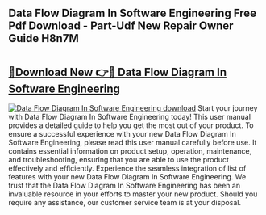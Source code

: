 ## Data Flow Diagram In Software Engineering Free Pdf Download - Part-Udf New Repair Owner Guide H8n7M

# <h2><a href="http://dfm2wz.blite.top/?on=Data+Flow+Diagram+In+Software+Engineering">🔗Download New 👉🔴 Data Flow Diagram In Software Engineering</a></h2>

[![Data Flow Diagram In Software Engineering download](https://i.imgur.com/lujVjoI.png)](http://dfm2wz.blite.top/?on=Data+Flow+Diagram+In+Software+Engineering)
Start your journey with Data Flow Diagram In Software Engineering today! This user manual provides a detailed guide to help you get the most out of your product. To ensure a successful experience with your new Data Flow Diagram In Software Engineering, please read this user manual carefully before use. It contains essential information on product setup, operation, maintenance, and troubleshooting, ensuring that you are able to use the product effectively and efficiently. Experience the seamless integration of list of features with your new Data Flow Diagram In Software Engineering. We trust that the Data Flow Diagram In Software Engineering has been an invaluable resource in your efforts to master your new product. Should you require any assistance, our customer service team is at your disposal.
